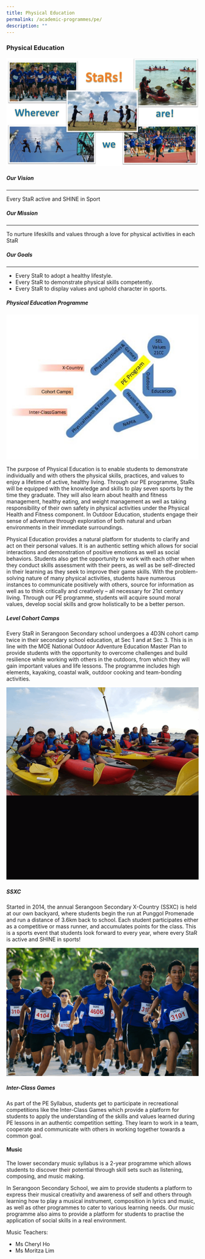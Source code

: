```yaml
---
title: Physical Education
permalink: /academic-programmes/pe/
description: ""
---
```

### Physical Education

![](/images/Where%20star%20shine.jpg)

##### Our Vision
<hr>

Every StaR active and SHINE in Sport

##### Our Mission
<hr>

To nurture lifeskills and values through a love for physical activities in each StaR

##### Our Goals
<hr>

* Every StaR to adopt a healthy lifestyle.
* Every StaR to demonstrate physical skills competently.
* Every StaR to display values and uphold character in sports.

##### Physical Education Programme
![](/images/PE02.jpg)

The purpose of Physical Education is to enable students to demonstrate individually and with others the physical skills, practices, and values to enjoy a lifetime of active, healthy living. Through our PE programme, StaRs will be equipped with the knowledge and skills to play seven sports by the time they graduate. They will also learn about health and fitness management, healthy eating, and weight management as well as taking responsibility of their own safety in physical activities under the Physical Health and Fitness component. In Outdoor Education, students engage their sense of adventure through exploration of both natural and urban environments in their immediate surroundings.  

Physical Education provides a natural platform for students to clarify and act on their personal values. It is an authentic setting which allows for social interactions and demonstration of positive emotions as well as social behaviors. Students also get the opportunity to work with each other when they conduct skills assessment with their peers, as well as be self-directed in their learning as they seek to improve their game skills. With the problem-solving nature of many physical activities, students have numerous instances to communicate positively with others, source for information as well as to think critically and creatively – all necessary for 21st century living. Through our PE programme, students will acquire sound moral values, develop social skills and grow holistically to be a better person.

##### Level Cohort Camps
Every StaR in Serangoon Secondary school undergoes a 4D3N cohort camp twice in their secondary school education, at Sec 1 and at Sec 3. This is in line with the MOE National Outdoor Adventure Education Master Plan to provide students with the opportunity to overcome challenges and build resilience while working with others in the outdoors, from which they will gain important values and life lessons. The programme includes high elements, kayaking, coastal walk, outdoor cooking and team-bonding activities.

![](/images/camps.gif)
##### SSXC
Started in 2014, the annual Serangoon Secondary X-Country (SSXC) is held at our own backyard, where students begin the run at Punggol Promenade and run a distance of 3.6km back to school. Each student participates either as a competitive or mass runner, and accumulates points for the class. This is a sports event that students look forward to every year, where every StaR is active and SHINE in sports!

![](/images/xcountry.gif)

##### Inter-Class Games
As part of the PE Syllabus, students get to participate in recreational competitions like the Inter-Class Games which provide a platform for students to apply the understanding of the skills and values learned during PE lessons in an authentic competition setting. They learn to work in a team, cooperate and communicate with others in working together towards a common goal.

#### Music
The lower secondary music syllabus is a 2-year programme which allows students to discover their potential through skill sets such as listening, composing, and music making.

In Serangoon Secondary School, we aim to provide students a platform to express their musical creativity and awareness of self and others through learning how to play a musical instrument, composition in lyrics and music, as well as other programmes to cater to various learning needs. Our music programme also aims to provide a platform for students to practise the application of social skills in a real environment.

Music Teachers:
* Ms Cheryl Ho
* Ms Moritza Lim